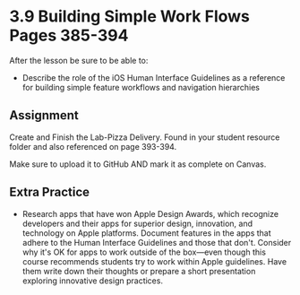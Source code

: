 # 3.9 Building Simple Work Flows Pages 385-394 #

After the lesson be sure to be able to:
- Describe the role of the iOS Human Interface Guidelines as a reference for building simple feature workflows and navigation hierarchies

## Assignment ##

Create and Finish the Lab-Pizza Delivery. Found in your student resource folder and also referenced on page 393-394.

Make sure to upload it to GitHub AND mark it as complete on Canvas.

## Extra Practice ##

- Research apps that have won Apple Design Awards, which recognize developers and their apps for superior design, innovation, and technology on Apple platforms. Document features in the apps that adhere to the Human Interface Guidelines and those that don't. Consider why it's OK for apps to work outside of the box—even though this course recommends students try to work within Apple guidelines. Have them write down their thoughts or prepare a short presentation exploring innovative design practices.
